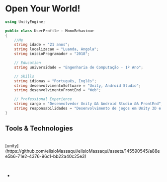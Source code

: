 # Open Your World!

```csharp
using UnityEngine;

public class UserProfile : MonoBehaviour
{
    //Me
    string idade = "21 anos";
    string localizacao = "Luanda, Angola";
    string inicioProgramador = "2018";

    // Education
    string universidade = "Engenharia de Computação - 1º Ano";

    // Skills
    string idiomas = "Português, Inglês";
    string desenvolvimentoSoftware = "Unity, Android Studio";
    string desenvolvimentoFrontEnd = "Web";

    // Professional Experience
    string cargo = "Desenvolvedor Unity && Android Studio && FrontEnd";
    string responsabilidades = "Desenvolvimento de jogos em Unity 3D e 2D, Criação de aplicativos com Android Studio";
}
```




 
 <h2>Tools & Technologies </h2>
<p>
   <br>
 [unity](https://github.com/elisioMassaqui/elisioMassaqui/assets/145590545/a88ee5b6-71e2-4376-96c1-bb22a40c25e3)
</p><br>

- 
<!---
elisioMassaqui/elisioMassaqui is a ✨ special ✨ repository because its `README.md` (this file) appears on your GitHub profile.
You can click the Preview link to take a look at your changes.
--->
